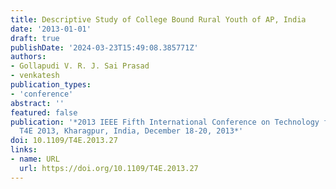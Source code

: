 ```yaml
---
title: Descriptive Study of College Bound Rural Youth of AP, India
date: '2013-01-01'
draft: true
publishDate: '2024-03-23T15:49:08.385771Z'
authors:
- Gollapudi V. R. J. Sai Prasad
- venkatesh
publication_types:
- 'conference'
abstract: ''
featured: false
publication: '*2013 IEEE Fifth International Conference on Technology for Education,
  T4E 2013, Kharagpur, India, December 18-20, 2013*'
doi: 10.1109/T4E.2013.27
links:
- name: URL
  url: https://doi.org/10.1109/T4E.2013.27
---
```


